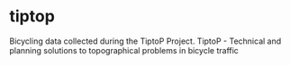 # tiptop
Bicycling data collected during the TiptoP Project. TiptoP - Technical and planning solutions to topographical problems in bicycle traffic
